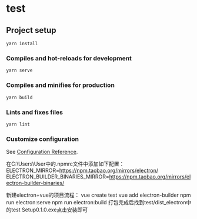 # test

## Project setup
```
yarn install
```

### Compiles and hot-reloads for development
```
yarn serve
```

### Compiles and minifies for production
```
yarn build
```

### Lints and fixes files
```
yarn lint
```

### Customize configuration
See [Configuration Reference](https://cli.vuejs.org/config/).



在C:\Users\User中的.npmrc文件中添加如下配置：
ELECTRON_MIRROR=https://npm.taobao.org/mirrors/electron/
ELECTRON_BUILDER_BINARIES_MIRROR=https://npm.taobao.org/mirrors/electron-builder-binaries/

新建electron+vue的项目流程：
vue create test
vue add electron-builder
npm run electron:serve
npm run electron:build
打包完成后找到test/dist_electron中的test Setup0.1.0.exe点击安装即可